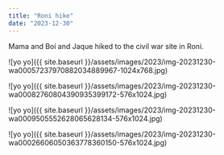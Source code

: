 ```yaml
---
title: "Roni hike"
date: "2023-12-30"
---
```


Mama and Boí and Jaque hiked to the civil war site in Roni.

![yo yo]({{ site.baseurl }}/assets/images/2023/img-20231230-wa00057237970882034889967-1024x768.jpg)

![yo yo]({{ site.baseurl }}/assets/images/2023/img-20231230-wa00082760804390935399172-576x1024.jpg)

![yo yo]({{ site.baseurl }}/assets/images/2023/img-20231230-wa0009505552628065628134-576x1024.jpg)

![yo yo]({{ site.baseurl }}/assets/images/2023/img-20231230-wa00026606050363778360150-576x1024.jpg)
